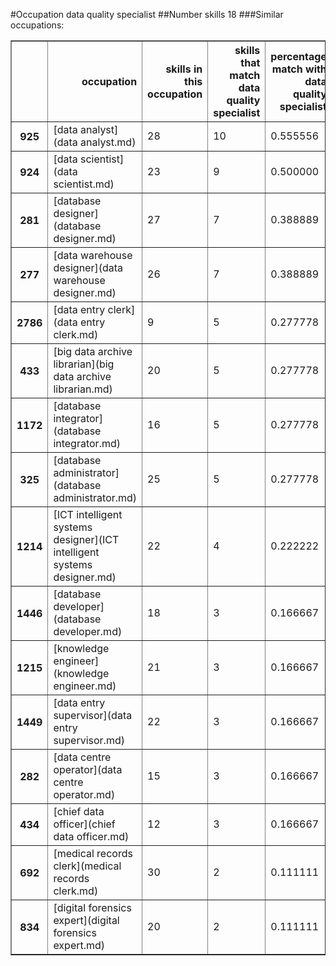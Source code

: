 #Occupation data quality specialist
##Number skills 18
###Similar occupations:
<table border="1" class="dataframe">
  <thead>
    <tr style="text-align: right;">
      <th></th>
      <th>occupation</th>
      <th>skills in this occupation</th>
      <th>skills that match data quality specialist</th>
      <th>percentage match with data quality specialist</th>
      <th>skills not in data quality specialist</th>
    </tr>
  </thead>
  <tbody>
    <tr>
      <th>925</th>
      <td>[data analyst](data analyst.md)</td>
      <td>28</td>
      <td>10</td>
      <td>0.555556</td>
      <td>18</td>
    </tr>
    <tr>
      <th>924</th>
      <td>[data scientist](data scientist.md)</td>
      <td>23</td>
      <td>9</td>
      <td>0.500000</td>
      <td>14</td>
    </tr>
    <tr>
      <th>281</th>
      <td>[database designer](database designer.md)</td>
      <td>27</td>
      <td>7</td>
      <td>0.388889</td>
      <td>20</td>
    </tr>
    <tr>
      <th>277</th>
      <td>[data warehouse designer](data warehouse designer.md)</td>
      <td>26</td>
      <td>7</td>
      <td>0.388889</td>
      <td>19</td>
    </tr>
    <tr>
      <th>2786</th>
      <td>[data entry clerk](data entry clerk.md)</td>
      <td>9</td>
      <td>5</td>
      <td>0.277778</td>
      <td>4</td>
    </tr>
    <tr>
      <th>433</th>
      <td>[big data archive librarian](big data archive librarian.md)</td>
      <td>20</td>
      <td>5</td>
      <td>0.277778</td>
      <td>15</td>
    </tr>
    <tr>
      <th>1172</th>
      <td>[database integrator](database integrator.md)</td>
      <td>16</td>
      <td>5</td>
      <td>0.277778</td>
      <td>11</td>
    </tr>
    <tr>
      <th>325</th>
      <td>[database administrator](database administrator.md)</td>
      <td>25</td>
      <td>5</td>
      <td>0.277778</td>
      <td>20</td>
    </tr>
    <tr>
      <th>1214</th>
      <td>[ICT intelligent systems designer](ICT intelligent systems designer.md)</td>
      <td>22</td>
      <td>4</td>
      <td>0.222222</td>
      <td>18</td>
    </tr>
    <tr>
      <th>1446</th>
      <td>[database developer](database developer.md)</td>
      <td>18</td>
      <td>3</td>
      <td>0.166667</td>
      <td>15</td>
    </tr>
    <tr>
      <th>1215</th>
      <td>[knowledge engineer](knowledge engineer.md)</td>
      <td>21</td>
      <td>3</td>
      <td>0.166667</td>
      <td>18</td>
    </tr>
    <tr>
      <th>1449</th>
      <td>[data entry supervisor](data entry supervisor.md)</td>
      <td>22</td>
      <td>3</td>
      <td>0.166667</td>
      <td>19</td>
    </tr>
    <tr>
      <th>282</th>
      <td>[data centre operator](data centre operator.md)</td>
      <td>15</td>
      <td>3</td>
      <td>0.166667</td>
      <td>12</td>
    </tr>
    <tr>
      <th>434</th>
      <td>[chief data officer](chief data officer.md)</td>
      <td>12</td>
      <td>3</td>
      <td>0.166667</td>
      <td>9</td>
    </tr>
    <tr>
      <th>692</th>
      <td>[medical records clerk](medical records clerk.md)</td>
      <td>30</td>
      <td>2</td>
      <td>0.111111</td>
      <td>28</td>
    </tr>
    <tr>
      <th>834</th>
      <td>[digital forensics expert](digital forensics expert.md)</td>
      <td>20</td>
      <td>2</td>
      <td>0.111111</td>
      <td>18</td>
    </tr>
  </tbody>
</table>
